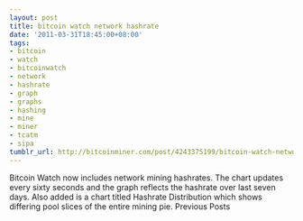 ```yaml
---
layout: post
title: bitcoin watch network hashrate
date: '2011-03-31T18:45:00+08:00'
tags:
- bitcoin
- watch
- bitcoinwatch
- network
- hashrate
- graph
- graphs
- hashing
- mine
- miner
- tcatm
- sipa
tumblr_url: http://bitcoinminer.com/post/4243375199/bitcoin-watch-network-hashrate
---
```

Bitcoin Watch now includes network mining hashrates.
The chart updates every sixty seconds and the graph reflects the hashrate over last seven days.
Also added is a chart titled Hashrate Distribution which shows differing pool slices of the entire mining pie.
Previous Posts
